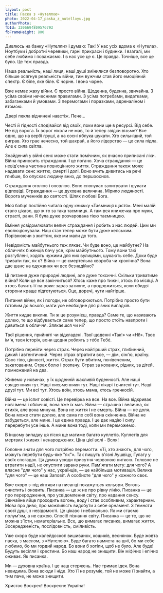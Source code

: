 ```yaml
---
layout: post
title: Паска з «Нутеллою»
photo: 2022-04-17_paska_z_nutelloyu.jpg
authorPhoto: _
fbId: 3206694809576793
fbFrameHeight: 800
---
```


Дивлюсь на банку «Нутелли» і думаю: Так! У нас усіх вдома є «Нутела». Ноутбуки і добротні черевики, гарні прикраси і будинки. І взагалі, ми себе любимо і поважаємо. І в нас усе це є. Це правда. Точніше, все це було. Це теж правда.

<!--more-->

Наша реальність, наші лиця, наші душі змінилися безповоротно. Хто більше осягнув реальність війни, тим вужчим став його емоційний спектр. Є біле, яке біле. Є чорне. І воно чорне.

Вже немає жаху війни. Є просто війна. Щоденна, буденна, звичайна. З усіма своїми нечесними правилами. З усіма  потребами, видатками, забаганками й умовами. З перемогами і поразками, адреналіном і втомою.

Двері пекла відчинені навстіж. Пече...

Честі й гідності сподівайся від своїх, поки вони ще в ресурсі. Від себе. Не від ворога. Їх ворог ніколи не мав, то й тепер звідки візьме? Все одно, що на вербі груші, а на сосні яблука шукати. Хто сильніший, той виграв. Хто грає нечесно, той шахрай, а його лідерство — це сила підла. Але є сила світла.

Знайдений у війні сенс може стати помічним, як вчасно приписані ліки. Війна приносить страждання. І це погано. Хоча страждання — це невід'ємна частина повноцінного життя. Страждання також може надавати сенс життю, смерті і долі. Воно вчить дивитись на речі глибше, бо опускає людину вниз, до першооснов.

Страждання оголює і оновлює. Воно спонукає запитувати і шукати відповіді. Страждання — це духовна величина. Мірило людяності. Ворота мучеників до святості. Шлях любові Бога.

Моя бабця постійно читала одну книжку «Таємниця щастя». Мені малій стало цікаво, що ж то за така таємниця. А там вся книжечка про муки, страсті, рани. Я була дуже розчарована тією таємницею.

Вміння усвідомлювати велич страждання і робить з нас людей. Цим ми еволюціонували. Наш стан тепер може бути дуже кепським. Порівнюючи з життям, яке ми мали до того.

Невідомість майбутнього теж лякає. Чи буде воно, це майбутнє? На обличчях біженців бачу усе, крім майбутнього. Тому вони такі розгублені, ходять чужими для них вулицями, шукають себе. Доки буде тривати так, як є? Війна — це смертельна хвороба чи хронічна? Вона дає шанс на одужання чи все безнадійно?

Ці питання дуже природні людині, але дуже токсичні. Скільки триватиме війна? Коли це все закінчиться? Хтось каже про тижні, хтось по місяці. А хтось бачить її на роки: зараз затихне, а продовжиться, коли обидві сторони краще підготуються. Оце, доречі, чути найгірше.

Питання війни, як і погоди, не обговорюються. Потрібно просто бути готовим до всього, мати усе необхідне для різних випадків.

Життя кидає виклик. Ти ж це розумієш, правда? Саме те, що називають долею, те що відбувається саме тепер, що просто стоїть навпроти і дивиться в обличчя. Злякаєшся чи ні?

Твої рішення, прийняті чи відкладені. Твої щоденні «Так!» чи «Ні!». Твоє ім'я, твоя історія, вони щодня роблять з тéбе Тебé.

Потрібно перейти через страх. Через найгірший страх, глибинний, дикий і автентичний. Через страх втратити все, — дім, сім'ю, країну. Своє тіло, цінності, життя. Страх бути вбитим, понівеченим, закатованим. Страх болю і розпачу. Страх за коханих, рідних, за дітей, помножений на два.

Живемо у новинах, у їх щоденній жахливій буденності. Але наші священники тут. Наші письменники тут. Наші лікарі і вчителі тут. Наші  друзі тут. Ми всі тут. Хтось воїн, хтось мама, хтось гречкосій.

Війна — це іспит совісті. Це перевірка на все. На все. Війна відкриває нові імена і обличчя, вона вже їх має. Війна — страшна і велична, як стихія, але вона минуча. Вона не життя і не смерть. Війна — не  доля. Вона може стати долею, але сама по собі вона скінченна. Війна не забудеться, але мине. І це єдина правда. І це дає надію і силу переребути усе інше. А мине вона тоді, коли ми переможемо.

В іншому випадку ця пісня ще матиме багато куплетів. Куплетів для мертвих і живих і ненароджених.  Ціна цієї волі - Воля!

Головне знати для чого потрібно перемогти. «Ті, хто знають, для чого, можуть перебути будь-яке "як"». Так пишуть в'язні Аушвіцу, Гулагу у своїх спогадах. Ця думка усюди присутня червоною ниткою. Головне не втратити надії, не опустити зарано руки. Пам'ятати мету: для чого?  А власне "для чого" у нас, українців, — це найбільша мотивація. Велике "для чого" — це наш Заповіт. А особисте "для чого" у кожного своє.

Вже скоро з-під кіптяви на писанці покажуться кольори. Вогонь очистить і оновить. Писанка — це ж не про рівну лінію. Писанка — це про переродження, про усвідомлення світу, про надання сенсу. Звичайне яйце проходить вогонь, воду і стає особливим, характерним. Мова про диво, про можливість видобути з себе орнамент. З темноти своєї душі, з невідомості. Це цікаво і небанально. Як ми стаємо полум'ям, а не сажею. Спосіб пізнання світу. Писанка — це те, що не можна з'їсти, нематеріальне. Все, що вимагає писанка, вимагає життя. Зосередженість, послідовність, сміливість.

Уже скоро буде калейдоскоп вишиванок, кошиків, веснянок. Буде жовта паска, з маслом, з «Нутелою». Буде багато намиста на шиї, бо ми себе любимо, бо ми гордий народ. Бо вони б хотіли, щоб не було. Але буде! Будуть весілля і хрестини. Бо наш народ не знищити. Він міфічно і епічно оживає. Як писанка.

Ми — духовна країна. І це наш стержень. Нас тримає ідея. Вона невидима. Вона всюди і ніде. Хто її не розуміє, той не може її знайти, а тим паче, не може знищити.

Христос Воскрес! Воскресне Україна!

